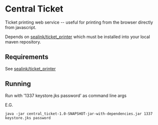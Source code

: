 # Central Ticket

Ticket printing web service -- useful for printing from the browser
directly from javascript.

Depends on [sealink/ticket_printer](https://github.com/sealink/ticket_printer) which must be installed into your
local maven repository.

## Requirements

See [sealink/ticket_printer](https://github.com/sealink/ticket_printer)

## Running

Run with '1337 keystore.jks password' as command line args

E.G.

    java -jar central_ticket-1.0-SNAPSHOT-jar-with-dependencies.jar 1337 keystore.jks password

